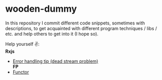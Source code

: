 # wooden-dummy
In this repository I commit different code snippets, sometimes with descriptions,
to get acquainted with different program techniques / libs / etc. and help others 
to get into it (I hope so).

Help yourself :v::  
__Rxjs__  
* [Error handling tip (dead stream problem)](rxjs/error-handling.tip.md)  
__FP__  
* [Functor](fp/functor.md)